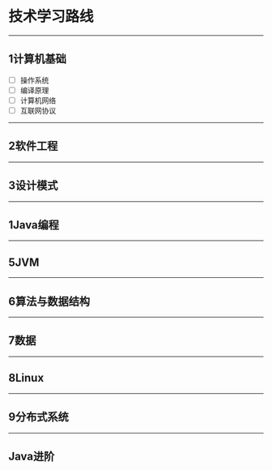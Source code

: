 # 技术学习路线
---
## 1计算机基础
- [ ] 操作系统
- [ ] 编译原理
- [ ] 计算机网络
- [ ] 互联网协议
--- 
## 2软件工程
--- 
## 3设计模式
--- 
## 1Java编程
--- 
## 5JVM
--- 
## 6算法与数据结构
--- 
## 7数据
--- 
## 8Linux
--- 
## 9分布式系统
---
## Java进阶
